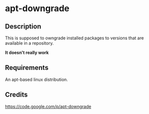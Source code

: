 # apt-downgrade

## Description

This is supposed to owngrade installed packages to versions that are available
in a repository.

**It doesn't really work**


## Requirements

An apt-based linux distribution.


## Credits

https://code.google.com/p/apt-downgrade
